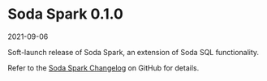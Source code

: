 # Soda Spark 0.1.0

2021-09-06


Soft-launch release of Soda Spark, an extension of Soda SQL functionality.

Refer to the <a href="https://github.com/sodadata/soda-spark/blob/main/CHANGELOG.md" target="_blank">Soda Spark Changelog</a> on GitHub for details.